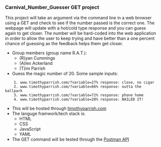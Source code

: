 ### Carnival_Number_Guesser GET project

This project will take an argument via the command line in a web browser using a GET and check to see if the number passed is the correct one. The webpage will update with a hot/cold type response and you can guess again to get closer. The number will be hard-coded into the web application in order to allow the user to keep trying and have better than a one percent chance of guessing as the feedback helps them get closer.

* Group members (group name R.A.T.):
	* (R)yan Cummings
	* (A)lex Ackerland
	* (T)im Parrish
* Guess the magic number of 20. Some sample inputs:
```
	1. www.timothyparrish.com/?variable=27% response: close, no cigar
	2. www.timothyparrish.com/?variable=66% response: outta the ballpark
	3. www.timothyparrish.com/?variable=72% response: phone home
	4. www.timothyparrish.com/?variable=20% response: NAILED IT!
```
* This will be hosted through [timothyparrish.com](http://www.timothyparrish.com/)
* The languge framwork/tech stack is:
	* HTML
	* CSS
	* JavaScript
	* YAML
* The GET command will be tested through the [Postman API](https://www.getpostman.com/)
